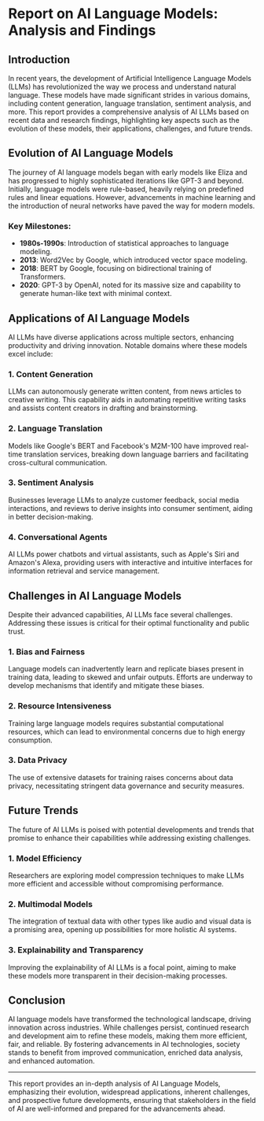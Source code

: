 # Report on AI Language Models: Analysis and Findings

## Introduction

In recent years, the development of Artificial Intelligence Language Models (LLMs) has revolutionized the way we process and understand natural language. These models have made significant strides in various domains, including content generation, language translation, sentiment analysis, and more. This report provides a comprehensive analysis of AI LLMs based on recent data and research findings, highlighting key aspects such as the evolution of these models, their applications, challenges, and future trends.

## Evolution of AI Language Models

The journey of AI language models began with early models like Eliza and has progressed to highly sophisticated iterations like GPT-3 and beyond. Initially, language models were rule-based, heavily relying on predefined rules and linear equations. However, advancements in machine learning and the introduction of neural networks have paved the way for modern models.

### Key Milestones:
- **1980s-1990s**: Introduction of statistical approaches to language modeling.
- **2013**: Word2Vec by Google, which introduced vector space modeling.
- **2018**: BERT by Google, focusing on bidirectional training of Transformers.
- **2020**: GPT-3 by OpenAI, noted for its massive size and capability to generate human-like text with minimal context.

## Applications of AI Language Models

AI LLMs have diverse applications across multiple sectors, enhancing productivity and driving innovation. Notable domains where these models excel include:

### 1. Content Generation
LLMs can autonomously generate written content, from news articles to creative writing. This capability aids in automating repetitive writing tasks and assists content creators in drafting and brainstorming.

### 2. Language Translation
Models like Google's BERT and Facebook's M2M-100 have improved real-time translation services, breaking down language barriers and facilitating cross-cultural communication.

### 3. Sentiment Analysis
Businesses leverage LLMs to analyze customer feedback, social media interactions, and reviews to derive insights into consumer sentiment, aiding in better decision-making.

### 4. Conversational Agents
AI LLMs power chatbots and virtual assistants, such as Apple's Siri and Amazon's Alexa, providing users with interactive and intuitive interfaces for information retrieval and service management.

## Challenges in AI Language Models

Despite their advanced capabilities, AI LLMs face several challenges. Addressing these issues is critical for their optimal functionality and public trust.

### 1. Bias and Fairness
Language models can inadvertently learn and replicate biases present in training data, leading to skewed and unfair outputs. Efforts are underway to develop mechanisms that identify and mitigate these biases.

### 2. Resource Intensiveness
Training large language models requires substantial computational resources, which can lead to environmental concerns due to high energy consumption.

### 3. Data Privacy
The use of extensive datasets for training raises concerns about data privacy, necessitating stringent data governance and security measures.

## Future Trends

The future of AI LLMs is poised with potential developments and trends that promise to enhance their capabilities while addressing existing challenges.

### 1. Model Efficiency
Researchers are exploring model compression techniques to make LLMs more efficient and accessible without compromising performance.

### 2. Multimodal Models
The integration of textual data with other types like audio and visual data is a promising area, opening up possibilities for more holistic AI systems.

### 3. Explainability and Transparency
Improving the explainability of AI LLMs is a focal point, aiming to make these models more transparent in their decision-making processes.

## Conclusion

AI language models have transformed the technological landscape, driving innovation across industries. While challenges persist, continued research and development aim to refine these models, making them more efficient, fair, and reliable. By fostering advancements in AI technologies, society stands to benefit from improved communication, enriched data analysis, and enhanced automation.

---

This report provides an in-depth analysis of AI Language Models, emphasizing their evolution, widespread applications, inherent challenges, and prospective future developments, ensuring that stakeholders in the field of AI are well-informed and prepared for the advancements ahead.